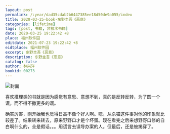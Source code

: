 ```yaml
---
layout: post
permalink: /:year/dad35cdab2b6447385ee18d50de9a055/index
title: 2020-03-25-book-东野圭吾《恶意》
categories: [lifetime]
tags: [post, 书籍, 非技术书籍]
date: 2020-03-25 19:22:42 +8
place: 福州软件园
editdate: 2021-07-23 19:22:42 +8
eidtplace: 福州软件园
excerpt: 东野圭吾《恶意》
description: 东野圭吾《恶意》
catalog: false
author: 林兴洋
bookid: 00273
---
```


![封面](https://gitee.com/linxingyang/at-2020-10-02-image/raw/master/image/T-talks/image/2020/books/ey.jpg)

喜欢推理类的书就是因为感觉有意思、意想不到，真的是反转反转，为了圆一个谎，而不得不撒更多的谎。

确实厉害，刚开始我也觉得日高不像个好人啊。嗯，从杀猫这件事对他的印象就比较差了。结果转来转去，原来野野口才是个坏蛋。现在看完之后来想野野口修的自白啊什么的，全是假话。。。用谎言去误导办案的人。但最后，还是被揭穿了。

